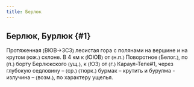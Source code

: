 ```yaml
---
title: Берлюк
---
```

## Берлюк, Бурлюк {#1}

Протяженная ⦅ВЮВ→ЗСЗ⦆ лесистая гора с полянами на вершине и на крутом ⦅юж.⦆ склоне. В 4 км к ⦅ЮЮВ⦆ от ⦅н.п.⦆ Поворотное ⦅Белог.⦆, по ⦅п.⦆ борту Берлюкского ⦅ущ.⦆, к ⦅ЮЗ⦆ от ⦅г.⦆ Караул-Тепе#1, через глубокую седловину – ⦅ср.⦆ ⦅тюрк.⦆ бурмак – крутить и бурулма - излучина – ⦅возм.⦆, по характеру ущелья.
